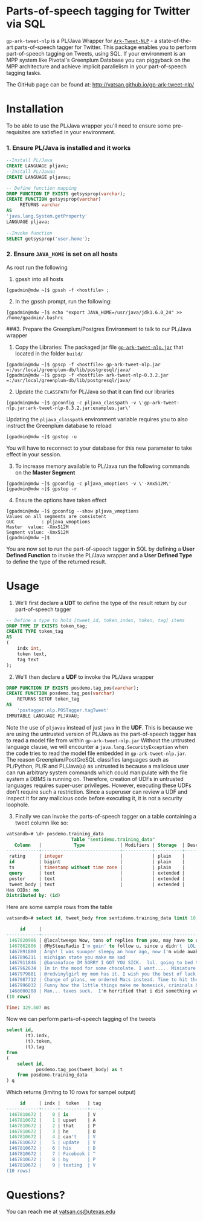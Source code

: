 Parts-of-speech tagging for Twitter via SQL
=============================================

`gp-ark-tweet-nlp` is a PL/Java Wrapper for [`Ark-Tweet-NLP`](http://www.ark.cs.cmu.edu/TweetNLP/) - a state-of-the-art parts-of-speech tagger for Twitter.
This package enables you to perform part-of-speech tagging on Tweets, using SQL. If your environment is an MPP system like Pivotal's Greenplum Database
you can piggyback on the MPP architecture and achieve implicit parallelism in your part-of-speech tagging tasks.

The GitHub page can be found at: http://vatsan.github.io/gp-ark-tweet-nlp/

Installation
=============

To be able to use the PL/Java wrapper you'll need to ensure some pre-requisites are satisfied in your environment.


### 1. Ensure PL/Java is installed and it works
```SQL
--Install PL/Java
CREATE LANGUAGE pljava;
--Install PL/Javau
CREATE LANGUAGE pljavau;

-- Define function mapping
DROP FUNCTION IF EXISTS getsysprop(varchar);
CREATE FUNCTION getsysprop(varchar) 
     RETURNS varchar
AS
'java.lang.System.getProperty'
LANGUAGE pljava;
				
--Invoke function
SELECT getsysprop('user.home');
```

### 2. Ensure `JAVA_HOME` is set on all hosts
As root run the following

1. gpssh into all hosts
```
[gpadmin@mdw ~]$ gpssh -f <hostfile> ;
```

2. In the gpssh prompt, run the following:
```
[gpadmin@mdw ~]$ echo "export JAVA_HOME=/usr/java/jdk1.6.0_24" >> /home/gpadmin/.bashrc
```

###3. Prepare the Greenplum/Postgres Environment to talk to our PL/Java wrapper
1. Copy the Libraries: The packaged jar file [ `gp-ark-tweet-nlp.jar`](https://github.com/vatsan/gp-ark-tweet-nlp/tree/master/build) that located in the folder `build/`
```
[gpadmin@mdw ~]$ gpscp -f <hostfile> gp-ark-tweet-nlp.jar =:/usr/local/greenplum-db/lib/postgresql/java/
[gpadmin@mdw ~]$ gpscp -f <hostfile> ark-tweet-nlp-0.3.2.jar =:/usr/local/greenplum-db/lib/postgresql/java/
```

2. Update the `CLASSPATH` for PL/Java so that it can find our libraries
```
[gpadmin@mdw ~]$ gpconfig -c pljava_classpath -v \'gp-ark-tweet-nlp.jar:ark-tweet-nlp-0.3.2.jar:examples.jar\'
```
Updating the `pljava_classpath` environment variable requires you to also instruct the Greenplum database to reload
```
[gpadmin@mdw ~]$ gpstop -u
```
You will have to reconnect to your database for this new parameter to take effect in your session.

3. To increase memory available to PL/Java run the following commands on the **Master Segment**
```
[gpadmin@mdw ~]$ gpconfig -c pljava_vmoptions -v \'-Xmx512M\' 
[gpadmin@mdw ~]$ gpstop -r
```

4. Ensure the options have taken effect 
```
[gpadmin@mdw ~]$ gpconfig --show pljava_vmoptions
Values on all segments are consistent
GUC          : pljava_vmoptions
Master  value: -Xmx512M
Segment value: -Xmx512M
[gpadmin@mdw ~]$ 
```

You are now set to run the part-of-speech tagger in SQL by defining a **User Defined Function** to invoke the PL/Java wrapper and a **User Defined Type**
to define the type of the returned result.

Usage
======

1. We'll first declare a **UDT** to define the type of the result return by our part-of-speech tagger
```SQL
-- Define a type to hold [tweet_id, token_index, token, tag] items
DROP TYPE IF EXISTS token_tag;
CREATE TYPE token_tag
AS
(
	indx int, 
	token text,
	tag text
);
```

2. We'll then declare a **UDF** to invoke the PL/Java wrapper
```SQL
DROP FUNCTION IF EXISTS posdemo.tag_pos(varchar);
CREATE FUNCTION posdemo.tag_pos(varchar)
	RETURNS SETOF token_tag
AS 
	'postagger.nlp.POSTagger.tagTweet'
IMMUTABLE LANGUAGE PLJAVAU;
```
Note the use of `pljavau` instead of just `java` in the **UDF**. This is because we are using the untrusted version of PL/Java as the part-of-speech tagger has to read a model file from within `gp-ark-tweet-nlp.jar` 
Without the untrusted language clause, we will encounter a `java.lang.SecurityException` when the code tries to read the model file embedded in `gp-ark-tweet-nlp.jar`. The reason Greenplum/PostGreSQL classifies languages such as PL/Python, PL/R and PL/Java(u) as untrusted is because a malicious user can run arbitrary system commands which could manipulate with the file system a DBMS is running on. Therefore, creation of UDFs in untrusted languages requires super-user privileges. However, executing these UDFs don't require such a restriction. Since a superuser can review a UDF and inspect it for any malicious code before executing it, it is not a security loophole.

3. Finally we can invoke the parts-of-speech tagger on a table containing a tweet column like so:

```SQL
vatsandb=# \d+ posdemo.training_data
                        Table "sentidemo.training_data"
   Column   |            Type             | Modifiers | Storage  | Description 
------------+-----------------------------+-----------+----------+-------------
 rating     | integer                     |           | plain    | 
 id         | bigint                      |           | plain    | 
 ts         | timestamp without time zone |           | plain    | 
 query      | text                        |           | extended | 
 poster     | text                        |           | extended | 
 tweet_body | text                        |           | extended | 
Has OIDs: no
Distributed by: (id)
```

Here are some sample rows from the table
```SQL
vatsandb=# select id, tweet_body from sentidemo.training_data limit 10;
```

```SQL
     id     |                                                                tweet_body                                                                 
------------+-------------------------------------------------------------------------------------------------------------------------------------------
 1467820906 | @localtweeps Wow, tons of replies from you, may have to unfollow so I can see my friends' tweets, you're scrolling the feed a lot. 
 1467862806 | @MySteezRadio I'm goin' to follow u, since u didn't  LOL  GO ANGELS!
 1467891880 | Argh! I was suuuper sleepy an hour ago, now I'm wide awake.  Hope I don't stay up all night. :-/
 1467896211 | michigan state you make me sad 
 1467911846 | @bananaface IM SORRY I GOT YOU SICK.  lol. going to bed too. NIGHT!
 1467962634 | Im in the mood for some chocolate. I want..... Miniature Reeses cups. Now 
 1467979881 | @redvinylgirl my mom has it. I wish you the best of luck 
 1467987712 | Change of plans, we ordered Macs instead. Time to hit the books! 
 1467996032 | Funny how the little things make me homesick, criminals breakn n2 a brownstone on LawNOrd CI made me misty 
 1468000208 | Man... taxes suck.  I'm horrified that i did something wrong on them.  TurboTax decided to keep around a lot of the stuff I turned off.  
(10 rows)

Time: 329.507 ms
```

Now we can perform parts-of-speech tagging of the tweets
```SQL
select id, 
       (t).indx, 
       (t).token, 
       (t).tag
from
(
    select id, 
           posdemo.tag_pos(tweet_body) as t
    from posdemo.training_data
) q
```

Which returns (limitng to 10 rows for sampel output)
```SQL
     id     | indx |  token   | tag 
------------+------+----------+-----
 1467810672 |    0 | is       | V
 1467810672 |    1 | upset    | A
 1467810672 |    2 | that     | P
 1467810672 |    3 | he       | O
 1467810672 |    4 | can't    | V
 1467810672 |    5 | update   | V
 1467810672 |    6 | his      | D
 1467810672 |    7 | Facebook | ^
 1467810672 |    8 | by       | P
 1467810672 |    9 | texting  | V
(10 rows)

```

Questions?
============

You can reach me at vatsan.cs@utexas.edu
